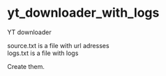 # yt_downloader_with_logs
YT downloader  

source.txt is a file with url adresses  
logs.txt is a file with logs

Create them.
